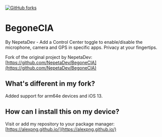[![GitHub forks](https://img.shields.io/github/license/alexPNG/BegoneCIA.svg?style=for-the-badge)](https://github.com/alexPNG/BegoneCIA/license) 
# BegoneCIA
By NepetaDev - Add a Control Center toggle to enable/disable the microphone, camera and GPS in specific apps. Privacy at your fingertips.

Fork of the original project by NepetaDev:
[https://github.com/NepetaDev/BegoneCIA](https://github.com/NepetaDev/BegoneCIA)

## What's different in my fork?
Added support for arm64e devices and iOS 13.

## How can I install this on my device?
Visit or add my repository to your package manager:
[https://alexpng.github.io/](https://alexpng.github.io/)
